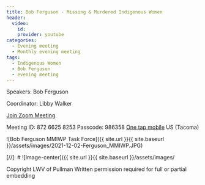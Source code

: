 ```yaml
---
title: Bob Ferguson - Missing & Murdered Indigenous Women
header:
  video:
    id:
    provider: youtube
categories:
  - Evening meeting
  - Monthly evening meeting
tags:
  - Indigenous Women
  - Bob Ferguson
  - evening meeting
---
```


Speakers: Bob Ferguson

Coordinator: Libby Walker

[Join Zoom Meeting](https://us02web.zoom.us/j/87266258253?pwd=UzE1UHNGVjRDeVpwUjBQbGVLWlQ4QT09)

Meeting ID: 872 6625 8253
Passcode: 986358
[One tap mobile](tel:+12532158782,,87266258253#) US (Tacoma)

![Bob Ferguson MMIWP Task Force]({{ site.url }}{{ site.baseurl }}/assets/images/2021-12-02-Ferguson_MMIWP.JPG)

[//]: # ![image-center]({{ site.url }}{{ site.baseurl }}/assets/images/


Copyright LWV of Pullman
Written permission required for full or partial embedding

<!---change the title to whatever you want the post to be titled
change the ID out to the end of the youtube link https://youtu.be/r61ARK4Qv9c -->
